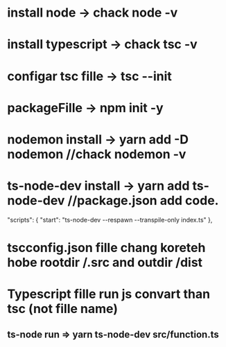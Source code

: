 # install node -> chack node -v

# install typescript -> chack tsc -v

# configar tsc fille -> tsc --init

# packageFille -> npm init -y

# nodemon install -> yarn add -D nodemon //chack nodemon -v

# ts-node-dev install -> yarn add ts-node-dev //package.json add code.

"scripts": {
"start": "ts-node-dev --respawn --transpile-only index.ts"
},

# tscconfig.json fille chang koreteh hobe rootdir /.src and outdir /dist

# Typescript fille run js convart than tsc (not fille name)

## ts-node run => **yarn ts-node-dev src/function.ts**

